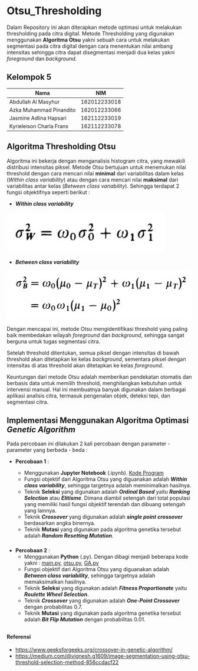 # Otsu_Thresholding
Dalam Repository ini akan diterapkan metode optimasi untuk melakukan thresholding pada citra digital. Metode Thresholding yang digunakan menggunakan **Algoritma Otsu** yakni sebuah cara untuk melakukan segmentasi pada citra digital dengan cara menentukan nilai ambang intensitas sehingga citra dapat disegmentasi menjadi dua kelas yakni *foreground* dan *background*.

## Kelompok 5
| Nama                     | NIM          |
| ------------------------ | ------------ |
| Abdullah Al Masyhur      | 162012233018 |
| Azka Muhammad Pinandito  | 162012233066 |
| Jasmine Adlina Hapsari   | 162112233019 |
| Kyrieleison Charla Frans | 162112233078 |


## Algoritma Thresholding Otsu

Algoritma ini bekerja dengan menganalisis histogram citra, yang mewakili distribusi intensitas piksel. Metode Otsu bertujuan untuk menemukan nilai threshold dengan cara mencari nilai **minimal** dari variabilitas dalam kelas (*Within class variability*) atau dengan cara mencari nilai **maksimal** dari variabilitas antar kelas (*Between class variability*). Sehingga terdapat 2 fungsi objektifnya seperti berikut :

- ***Within class variability***
  
![Alt text](assets/wcb.png)

- ***Between class variability*** 
  
![Alt text](assets/bcv.png)
  

Dengan mencapai ini, metode Otsu mengidentifikasi threshold yang paling baik membedakan wilayah *foreground* dan *background*, sehingga sangat berguna untuk tugas segmentasi citra.

Setelah threshold ditentukan, semua piksel dengan intensitas di bawah threshold akan ditetapkan ke kelas *background*, sementara piksel dengan intensitas di atas threshold akan ditetapkan ke kelas *foreground*.

Keuntungan dari metode Otsu adalah memberikan pendekatan otomatis dan berbasis data untuk memilih threshold, menghilangkan kebutuhan untuk intervensi manual. Hal ini membuatnya banyak digunakan dalam berbagai aplikasi analisis citra, termasuk pengenalan objek, deteksi tepi, dan segmentasi citra.


##
## Implementasi Menggunakan Algoritma Optimasi *Genetic Algorithm*
Pada percobaan ini dilakukan 2 kali percobaan dengan parameter - parameter yang berbeda - beda :
- **Percobaan 1** :

  - Menggunakan ****Jupyter Notebook**** (.ipynb). [Kode Program](https://github.com/thirdnostalgia/Otsu_Thresholding/blob/main/Pecobaan_1/Otsu_with_GA.ipynb)
  - Fungsi objektif dari Algoritma Otsu yang diguanakan adalah ***Within class variability***, sehingga targetnya adalah meminimalkan hasilnya.
  - Teknik **Seleksi** yang digunakan adalah ***Ordinal Based*** yaitu ***Ranking Selection*** atau ***Elitisme***. Dimana diambil setengah dari total populasi yang memiliki hasil fungsi objektif terendah dan dibuang setengah yang lainnya.
  - Teknik ***Crossover*** yang digunakan adalah ***single point crossover*** berdasarkan angka binernya.
  - Teknik **Mutasi** yang digunakan pada algoritma genetika tersebut adalah ***Random Resetting Mutation***. 
 
###
- **Percobaan 2** :
  -  Menggunakan ****Python**** (.py). Dengan dibagi menjadi beberapa kode yakni : [main.py](https://github.com/thirdnostalgia/Otsu_Thresholding/blob/main/Pecobaan_2/main.py), [otsu.py](https://github.com/thirdnostalgia/Otsu_Thresholding/blob/main/Pecobaan_2/otsu.py), [GA.py](https://github.com/thirdnostalgia/Otsu_Thresholding/blob/main/Pecobaan_2/GA.py)
  - Fungsi objektif dari Algoritma Otsu yang diguanakan adalah ***Between class variability***, sehingga targetnya adalah memaksimalkan hasilnya.
  - Teknik **Seleksi** yang digunakan adalah ***Fitness Proportionate*** yaitu ***Roulette Wheel Selection***.
  - Teknik ***Crossover*** yang digunakan adalah ***One-Point Crossover*** dengan probabilitas 0.7.
  - Teknik **Mutasi** yang digunakan pada algoritma genetika tersebut adalah ***Bit Flip Mutation*** dengan probabilitas 0.01. 

##
##
#### Referensi

- https://www.geeksforgeeks.org/crossover-in-genetic-algorithm/
- https://medium.com/@vignesh.g1609/image-segmentation-using-otsu-threshold-selection-method-856ccdacf22
